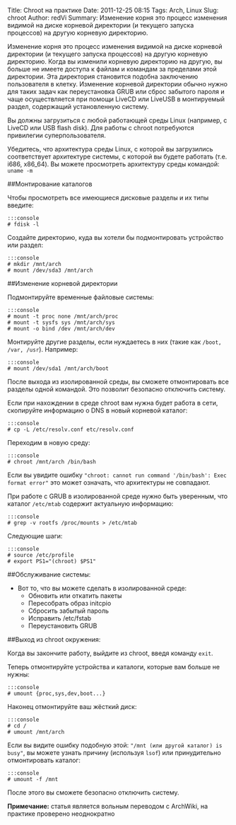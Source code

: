 Title: Chroot на практике
Date: 2011-12-25 08:15
Tags: Arch, Linux
Slug: chroot
Author: redVi
Summary: Изменение корня это процесс изменения видимой на диске корневой директории (и текущего запуска процессов) на другую корневую директорию.

Изменение корня это процесс изменения видимой на диске корневой директории (и текущего запуска процессов) на другую корневую директорию. Когда вы изменили корневую директорию на другую, вы больше не имеете доступа к файлам и командам за пределами этой директории. Эта директория становится подобна заключению пользователя в клетку. Изменение корневой директории обычно нужно для таких задач как переустановка GRUB или сброс забытого пароля и чаще осуществляется при помощи LiveCD или LiveUSB в монтируемый раздел, содержащий установленную систему.

Вы должны загрузиться с любой работающей среды Linux (например, с LiveCD или USB flash disk).
Для работы с chroot потребуются привилегии суперпользователя.

Убедитесь, что архитектура среды Linux, с которой вы загрузились соответствует архитектуре системы, с которой вы будете работать (т.e. i686, x86_64). Вы можете просмотреть архитектуру среды командой:
`uname -m`

##Монтирование каталогов

Чтобы просмотреть все имеющиеся дисковые разделы и их типы введите:

    :::console
    # fdisk -l

Создайте директорию, куда вы хотели бы подмонтировать устройство или раздел:

    :::console
    # mkdir /mnt/arch
    # mount /dev/sda3 /mnt/arch

##Изменение корневой директории

Подмонтируйте временные файловые системы:

    :::console
    # mount -t proc none /mnt/arch/proc
    # mount -t sysfs sys /mnt/arch/sys
    # mount -o bind /dev /mnt/arch/dev

Монтируйте другие разделы, если нуждаетесь в них (такие как  `/boot, /var, /usr`). Например:

    :::console
    # mount /dev/sda1 /mnt/arch/boot

После выхода из изолированной среды, вы сможете отмонтировать все разделы одной командой. Это позволит безопасно отключить систему.

Если при нахождении в среде chroot вам нужна будет работа в сети, скопируйте информацию о DNS в новый корневой каталог:

    :::console
    # cp -L /etc/resolv.conf etc/resolv.conf

Переходим в новую среду:

    :::console
    # chroot /mnt/arch /bin/bash

Если вы увидите ошибку `"chroot: cannot run command '/bin/bash': Exec format error"` это может означать, что архитектуры не совпадают.

При работе с GRUB в изолированной среде нужно быть уверенным, что каталог `/etc/mtab` содержит актуальную информацию:

    :::console
    # grep -v rootfs /proc/mounts > /etc/mtab

Следующие шаги:

    :::console
    # source /etc/profile
    # export PS1="(chroot) $PS1"

##Обслуживание системы:

* Вот то, что вы можете сделать в изолированной среде:
    - Обновить или откатить пакеты
    - Пересобрать образ initcpio
    - Сбросить забытый пароль
    - Исправить /etc/fstab
    - Переустановить GRUB

##Выход из chroot окружения:

Когда вы закончите работу, выйдите из chroot, введя команду `exit`.

Теперь отмонтируйте устройства и каталоги, которые вам больше не нужны:

    :::console
    # umount {proc,sys,dev,boot...}

Наконец отмонтируйте ваш жёсткий диск:

    :::console
    # cd /
    # umount /mnt/arch

Если вы видите ошибку подобную этой: `"/mnt (или другой каталог) is busy"`, вы можете узнать причину (используя `lsof`) или принудительно отмонтировать каталог:

    :::console
    # umount -f /mnt

После этого вы сможете безопасно отключить систему.

<b>Примечание:</b> статья является вольным переводом с ArchWiki, на практике проверено неоднократно

